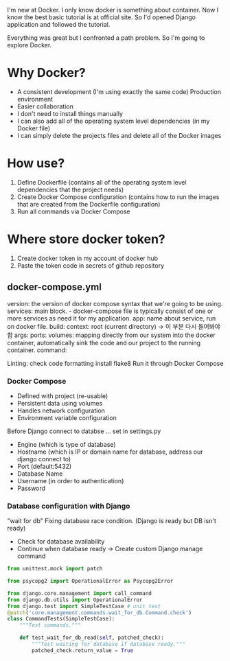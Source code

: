 I'm new at Docker. I only know docker is something about container.
Now I know the best basic tutorial is at official site.
So I'd opened Django application and followed the tutorial.

Everything was great but I confronted a path problem. So I'm going to explore Docker.

# Why Docker?
- A consistent development (I'm using exactly the same code) Production environment
- Easier collaboration
- I don't need to install things manually
- I can also add all of the operating system level dependencies (in my Docker file)
- I can simply delete the projects files and delete all of the Docker images

# How use?
1. Define Dockerfile (contains all of the operating system level dependencies that the project needs)
2. Create Docker Compose configuration (contains how to run the images that are created from the Dockerfile configuration)
3. Run all commands via Docker Compose

# Where store docker token?
1. Create docker token in my account of docker hub
2. Paste the token code in secrets of github repository

## docker-compose.yml
version: the version of docker compose syntax that we're going to be using.
services: main block. - docker-compose file is typically consist of one or more services as need it for my application.
app: name about service, run on docker file.
build:
  context: root (current directory) -> 이 부분 다시 들어봐야 함
  args:
ports:
volumes: mapping directly from our system into the docker container, automatically sink the code and our project to the running container.
command:

Linting: check code formatting
    install flake8
    Run it through Docker Compose

### Docker Compose
- Defined with project (re-usable)
- Persistent data using volumes
- Handles network configuration
- Environment variable configuration

Before Django connect to databse ... set in settings.py
- Engine (which is type of database)
- Hostname (which is IP or domain name for database, address our django connect to)
- Port (default:5432)
- Database Name
- Username (in order to authentication)
- Password

### Database configuration with Django

"wait for db" Fixing database race condition.
(Django is ready but DB isn't ready)
- Check for database availability
- Continue when database ready
-> Create custom Django manage command


```python
from unittest.mock import patch

from psycopg2 import OperationalError as Psycopg2Error

from django.core.management import call_command
from django.db.utils import OperationalError
from django.test import SimpleTestCase # unit test
@patch('core.management.commands.wait_for_db.Command.check')
class CommandTests(SimpleTestCase):
    """Test commands."""

    def test_wait_for_db_read(self, patched_check):
        """Test waiting for database if database ready."""
        patched_check.return_value = True
```